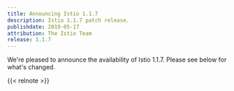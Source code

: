```yaml
---
title: Announcing Istio 1.1.7
description: Istio 1.1.7 patch release.
publishdate: 2019-05-17
attribution: The Istio Team
release: 1.1.7
---
```


We're pleased to announce the availability of Istio 1.1.7. Please see below for what's changed.

{{< relnote >}}
